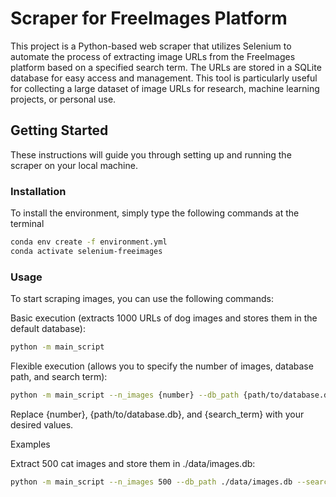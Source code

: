 # Scraper for FreeImages Platform

This project is a Python-based web scraper that utilizes Selenium to automate the process of extracting image URLs from the FreeImages platform based on a specified search term. The URLs are stored in a SQLite database for easy access and management. This tool is particularly useful for collecting a large dataset of image URLs for research, machine learning projects, or personal use.

## Getting Started

These instructions will guide you through setting up and running the scraper on your local machine.

### Installation

To install the environment, simply type the following commands at the terminal

```bash
conda env create -f environment.yml
conda activate selenium-freeimages
```

### Usage

To start scraping images, you can use the following commands:

Basic execution (extracts 1000 URLs of dog images and stores them in the default database):
```bash
python -m main_script
```

Flexible execution (allows you to specify the number of images, database path, and search term):
```bash
python -m main_script --n_images {number} --db_path {path/to/database.db} --search_term {search_term}
```
Replace {number}, {path/to/database.db}, and {search_term} with your desired values.

Examples

Extract 500 cat images and store them in ./data/images.db:
```bash
python -m main_script --n_images 500 --db_path ./data/images.db --search_term cats

```
